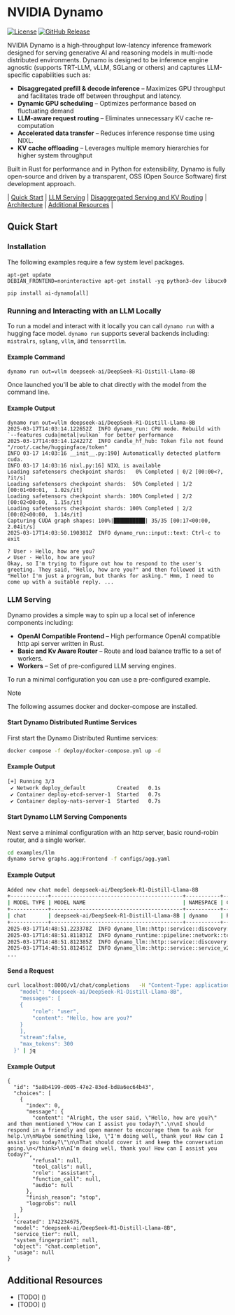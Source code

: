 <!--
SPDX-FileCopyrightText: Copyright (c) 2024-2025 NVIDIA CORPORATION & AFFILIATES. All rights reserved.
SPDX-License-Identifier: Apache-2.0

Licensed under the Apache License, Version 2.0 (the "License");
you may not use this file except in compliance with the License.
You may obtain a copy of the License at

http://www.apache.org/licenses/LICENSE-2.0

Unless required by applicable law or agreed to in writing, software
distributed under the License is distributed on an "AS IS" BASIS,
WITHOUT WARRANTIES OR CONDITIONS OF ANY KIND, either express or implied.
See the License for the specific language governing permissions and
limitations under the License.
-->

# NVIDIA Dynamo

[![License](https://img.shields.io/badge/License-Apache_2.0-blue.svg)](https://opensource.org/licenses/Apache-2.0)
[![GitHub Release](https://img.shields.io/github/v/release/ai-dynamo/dynamo)](https://github.com/ai-dynamo/dynamo/releases/latest)

NVIDIA Dynamo is a high-throughput low-latency inference framework designed for serving generative AI and reasoning models in multi-node distributed environments. Dynamo is designed to be inference engine agnostic (supports TRT-LLM, vLLM, SGLang or others) and captures LLM-specific capabilities such as:

- **Disaggregated prefill & decode inference** – Maximizes GPU throughput and facilitates trade off between throughput and latency.
- **Dynamic GPU scheduling** – Optimizes performance based on fluctuating demand
- **LLM-aware request routing** – Eliminates unnecessary KV cache re-computation
- **Accelerated data transfer** – Reduces inference response time using NIXL.
- **KV cache offloading** – Leverages multiple memory hierarchies for higher system throughput

Built in Rust for performance and in Python for extensibility, Dynamo is fully open-source and driven by a transparent, OSS (Open Source Software) first development approach.

| [Quick Start](#quick-start) | [LLM Serving](#llm-serving) | [Disaggregated Serving and KV Routing](examples/llm) | [Architecture](docs/architecture.md) | [Additional Resources](#additional-resources) |

## Quick Start

### Installation

The following examples require a few system level packages.

```
apt-get update
DEBIAN_FRONTEND=noninteractive apt-get install -yq python3-dev libucx0

pip install ai-dynamo[all]
```

### Running and Interacting with an LLM Locally

To run a model and interact with it locally you can call `dynamo
run` with a hugging face model. `dynamo run` supports several backends
including: `mistralrs`, `sglang`, `vllm`, and `tensorrtllm`.

#### Example Command

```
dynamo run out=vllm deepseek-ai/DeepSeek-R1-Distill-Llama-8B
```

Once launched you'll be able to chat directly with the model from the
command line.

#### Example Output
```
dynamo run out=vllm deepseek-ai/DeepSeek-R1-Distill-Llama-8B
2025-03-17T14:03:14.122652Z  INFO dynamo_run: CPU mode. Rebuild with `--features cuda|metal|vulkan` for better performance
2025-03-17T14:03:14.124227Z  INFO candle_hf_hub: Token file not found "/root/.cache/huggingface/token"
INFO 03-17 14:03:16 __init__.py:190] Automatically detected platform cuda.
INFO 03-17 14:03:16 nixl.py:16] NIXL is available
Loading safetensors checkpoint shards:   0% Completed | 0/2 [00:00<?, ?it/s]
Loading safetensors checkpoint shards:  50% Completed | 1/2 [00:01<00:01,  1.02s/it]
Loading safetensors checkpoint shards: 100% Completed | 2/2 [00:02<00:00,  1.15s/it]
Loading safetensors checkpoint shards: 100% Completed | 2/2 [00:02<00:00,  1.14s/it]
Capturing CUDA graph shapes: 100%|██████████| 35/35 [00:17<00:00,  2.04it/s]
2025-03-17T14:03:50.190381Z  INFO dynamo_run::input::text: Ctrl-c to exit
```

```
? User › Hello, how are you?
✔ User · Hello, how are you?
Okay, so I'm trying to figure out how to respond to the user's greeting. They said, "Hello, how are you?" and then followed it with "Hello! I'm just a program, but thanks for asking." Hmm, I need to come up with a suitable reply. ...
```

### LLM Serving

Dynamo provides a simple way to spin up a local set of inference
components including:

- **OpenAI Compatible Frontend** – High performance OpenAI compatible http api server written in Rust.
- **Basic and Kv Aware Router** – Route and load balance traffic to a set of workers.
- **Workers** – Set of pre-configured LLM serving engines.

To run a minimal configuration you can use a pre-configured
example.

> [!NOTE]
> The following assumes docker and docker-compose are installed.

#### Start Dynamo Distributed Runtime Services

First start the Dynamo Distributed Runtime services:

```bash
docker compose -f deploy/docker-compose.yml up -d
```

#### Example Output

```bash
[+] Running 3/3
 ✔ Network deploy_default          Created   0.1s
 ✔ Container deploy-etcd-server-1  Started   0.7s
 ✔ Container deploy-nats-server-1  Started   0.7s
```


#### Start Dynamo LLM Serving Components

Next serve a minimal configuration with an http server, basic
round-robin router, and a single worker.


```bash
cd examples/llm
dynamo serve graphs.agg:Frontend -f configs/agg.yaml
```

#### Example Output
```bash
Added new chat model deepseek-ai/DeepSeek-R1-Distill-Llama-8B
+------------+------------------------------------------+-----------+-----------+------------------+
| MODEL TYPE | MODEL NAME                               | NAMESPACE | COMPONENT | ENDPOINT         |
+------------+------------------------------------------+-----------+-----------+------------------+
| chat       | deepseek-ai/DeepSeek-R1-Distill-Llama-8B | dynamo    | Processor | chat/completions |
+------------+------------------------------------------+-----------+-----------+------------------+
2025-03-17T14:48:51.223378Z  INFO dynamo_llm::http::service::discovery: added Chat model: deepseek-ai/DeepSeek-R1-Distill-Llama-8B
2025-03-17T14:48:51.811831Z  INFO dynamo_runtime::pipeline::network::tcp::server: tcp transport service on 10.20.56.81:44999
2025-03-17T14:48:51.812385Z  INFO dynamo_llm::http::service::discovery: added Chat model: deepseek-ai/DeepSeek-R1-Distill-Llama-8B
2025-03-17T14:48:51.812451Z  INFO dynamo_llm::http::service::service_v2: Starting HTTP service on: 0.0.0.0:8000 address="0.0.0.0:8000"
...
```

#### Send a Request

```bash
curl localhost:8000/v1/chat/completions   -H "Content-Type: application/json"   -d '{
    "model": "deepseek-ai/DeepSeek-R1-Distill-Llama-8B",
    "messages": [
    {
        "role": "user",
        "content": "Hello, how are you?"
    }
    ],
    "stream":false,
    "max_tokens": 300
  }' | jq
```

#### Example Output
```
{
  "id": "5a8b4199-d005-47e2-83ed-bd8a6ec64b43",
  "choices": [
    {
      "index": 0,
      "message": {
        "content": "Alright, the user said, \"Hello, how are you?\" and then mentioned \"How can I assist you today?\".\n\nI should respond in a friendly and open manner to encourage them to ask for help.\n\nMaybe something like, \"I'm doing well, thank you! How can I assist you today?\"\n\nThat should cover it and keep the conversation going.\n</think>\n\nI'm doing well, thank you! How can I assist you today?",
        "refusal": null,
        "tool_calls": null,
        "role": "assistant",
        "function_call": null,
        "audio": null
      },
      "finish_reason": "stop",
      "logprobs": null
    }
  ],
  "created": 1742234675,
  "model": "deepseek-ai/DeepSeek-R1-Distill-Llama-8B",
  "service_tier": null,
  "system_fingerprint": null,
  "object": "chat.completion",
  "usage": null
}
```

## Additional Resources

- [TODO] ()
- [TODO] ()
